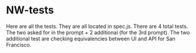 # NW-tests

Here are all the tests.  They are all located in spec.js.  There are 4 total tests.  The two asked for in the prompt + 2 additional (for the 3rd prompt).  The two additional test are checking equivalencies between UI and API for San Francisco.
